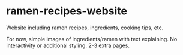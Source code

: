 # ramen-recipes-website
Website including ramen recipes, ingredients, cooking tips, etc.

For now, simple images of ingredients/ramen with text explaining. 
No interactivity or additional styling.
2-3 extra pages.